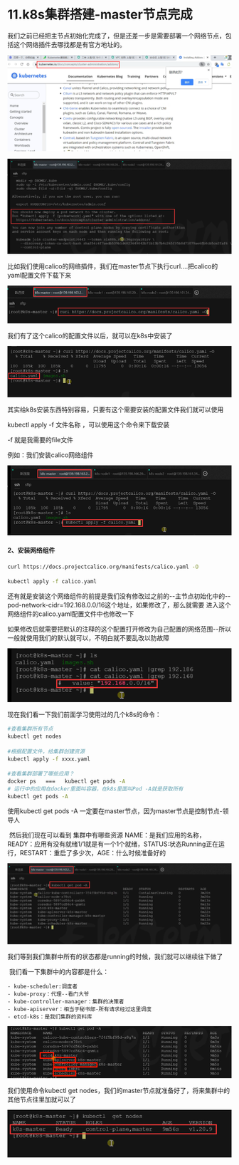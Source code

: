 # 11.k8s集群搭建-master节点完成



​	我们之前已经把主节点初始化完成了，但是还差一步是需要部署一个网络节点，包括这个网络插件去哪找都是有官方地址的。

![1650608080852](../../.vuepress/public/images/1650608080852.png)





![1650608128783](../../.vuepress/public/images/1650608128783.png)



​	比如我们使用calico的网络插件，我们在master节点下执行curl....把calico的yaml配置文件下载下来

![1650608251685](../../.vuepress/public/images/1650608251685.png)



我们有了这个calico的配置文件以后，就可以在k8s中安装了

![1650608333487](../../.vuepress/public/images/1650608333487.png)



其实给k8s安装东西特别容易，只要有这个需要安装的配置文件我们就可以使用

kubectl apply -f 文件名称  ，可以使用这个命令来下载安装

-f 就是我需要的file文件



例如：我们安装calico网络组件

![1650608536012](../../.vuepress/public/images/1650608536012.png)



#### 2、安装网络组件

```bash
curl https://docs.projectcalico.org/manifests/calico.yaml -O

kubectl apply -f calico.yaml
```



还有就是安装这个网络组件的前提是我们没有修改过之前的--主节点初始化中的--pod-network-cidr=192.168.0.0/16这个地址，如果修改了，那么就需要 进入这个网络组件的calico.yaml配置文件中也修改一下

​		如果修改后就需要把默认的注释的这个配置打开修改为自己配置的网络范围--所以一般就使用我们的默认就可以，不明白就不要乱改以防故障

![1650611856504](../../.vuepress/public/images/1650611856504.png)



现在我们看一下我们前面学习使用过的几个k8s的命令：

```bash
#查看集群所有节点
kubectl get nodes

#根据配置文件，给集群创建资源
kubectl apply -f xxxx.yaml

#查看集群部署了哪些应用？
docker ps   ===   kubectl get pods -A
# 运行中的应用在docker里面叫容器，在k8s里面叫Pod -A就是获取所有
kubectl get pods -A
```



使用kubectl get pods -A 一定要在master节点，因为master节点是控制节点-领导人

​	然后我们现在可以看到 集群中有哪些资源 NAME：是我们应用的名称，READY：应用有没有就绪1/1就是有一个1个就绪，STATUS:状态Running正在运行，RESTART：重启了多少次，AGE：什么时候准备好的

![1650612574554](../../.vuepress/public/images/1650612574554.png)





我们等到我们集群中所有的状态都是running的时候，我们就可以继续往下做了

​	我们看一下集群中的内容都是什么：

	- kube-scheduler:调度者
	- kube-proxy：代理--看门大爷
	- kube-controller-manager：集群的决策者
	- kube-apiserver：相当于秘书部-所有请求经过这里调度
	- etcd-k8s：是我们集群的资料库

![1650614560578](../../.vuepress/public/images/1650614560578.png)





我们使用命令kubectl get nodes，我们的master节点就准备好了，将来集群中的其他节点往里加就可以了

![1650614635821](../../.vuepress/public/images/1650614635821.png)



















































































































































































































